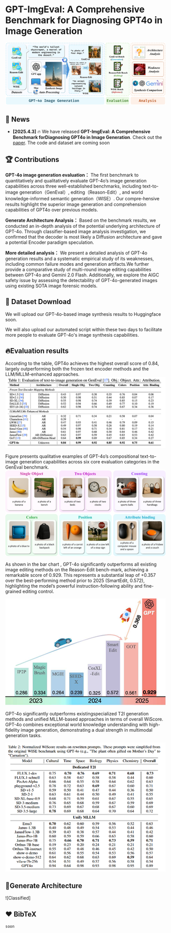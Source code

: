 # GPT-ImgEval: A Comprehensive Benchmark for Diagnosing GPT4o in Image Generation

![method](pipeline.jpg)

## 📰 News

* **[2025.4.3]**  🔥 We have released **GPT-ImgEval: A Comprehensive Benchmark forDiagnosing GPT4o in Image Generation**. Check out the [paper](https://arxiv.org/pdf/2504.02782). The code and dataset are coming soon

## 🏆 Contributions

**GPT-4o image generation evaluation：** The first benchmark to quantitatively and qualitatively evaluate GPT-4o’s image generation capabilities across three well-established benchmarks, including text-to-image generation（GenEval）, editing（Reason-Edit）, and world knowledge-informed semantic generation（WISE）. Our compre-hensive results highlight the superior image generation and comprehension capabilities of GPT4o over previous models.

**Generate Architecture Analysis：** Based on the benchmark results, we conducted an in-depth analysis of the potential underlying architecture of GPT-4o. Through classifier-based image analysis investigation, we confirmed that the decoder is most likely a Diffusion architecture and gave a potential Encoder paradigm speculation.

**More detailed analysis：** We present a detailed analysis of GPT-4o generation results and a systematic empirical study of its weaknesses, including common failure modes and generation artifacts.We further provide a comparative study of multi-round image editing capabilities between GPT-4o and Gemini 2.0 Flash. Additionally, we explore the AIGC safety issue by assessing the detectability of GPT-4o-generated images using existing SOTA image forensic models.

## 🤗 Dataset Download

We will upload our GPT-4o-based image synthesis results to Huggingface soon.

We will also upload our automated script within these two days to facilitate more people to evaluate GPT-4o's image synthesis capabilities.

## 🔥Evaluation results

According to the table, GPT4o achieves the highest overall score of 0.84, largely outperforming both the frozen text encoder methods and the LLM/MLLM-enhanced approaches. 
![Table1](Geneval.jpg)


Figure presents qualitative examples of GPT-4o’s compositional text-to-image generation capabilities across six core evaluation categories in the GenEval benchmark.
![Geneval](GenEval_cases.jpg)

As shown in the bar chart , GPT-4o significantly outperforms all existing image editing methods on the Reason-Edit bench-mark, achieving a remarkable score of 0.929. This represents a substantial leap of +0.357 over the best-performing method prior to 2025 (SmartEdit, 0.572), highlighting the model’s powerful instruction-following ability and fine-grained editing control.

![Table2](EvalScore_bar.jpg)


GPT-4o significantly outperforms existingspecialized T2I generation methods and unified MLLM-based approaches in terms of overall WiScore. GPT-4o combines exceptional world knowledge understanding with high-fidelity image generation, demonstrating a dual strength in multimodal generation tasks.

![Table3](WISE.jpg)


## 🤔Generate Architecture

![Classified] 



## ❤️ BibTeX 

```
soon

```








